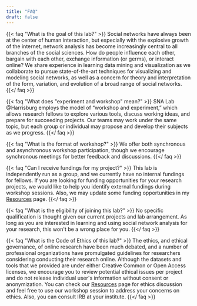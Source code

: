 ```yaml
---
title: "FAQ"
draft: false
---
```


{{< faq "What is the goal of this lab?" >}}
Social networks have always been at the center of human interaction, but especially with the explosive growth of the internet, network analysis has become increasingly central to all branches of the social sciences. How do people influence each other, bargain with each other, exchange information (or germs), or interact online? We share experience in learning data mining and visualization as we collaborate to pursue state-of-the-art techniques for visualizing and modeling social networks, as well as a concern for theory and interpretation of the form, variation, and evolution of a broad range of social networks.
{{</ faq >}}

{{< faq "What does "experiment and workshop" mean?" >}}
SNA Lab @Harrisburg employs the model of “workshop and experiment,” which allows research fellows to explore various tools, discuss working ideas, and prepare for succeeding projects. Our teams may work under the same topic, but each group or individual may propose and develop their subjects as we progress.
{{</ faq >}}

{{< faq "What is the format of workshop?" >}}
We offer both synchronous and asynchronous workshop participation, though we encourage synchronous meetings for better feedback and discussions.
{{</ faq >}}

{{< faq "Can I receive fundings for my project?" >}}
This lab is independently run as a group, and we currently have no internal fundings for fellows. If you are looking for funding opportunities for your research projects, we would like to help you identify external fundings during workshop sessions. Also, we may update some funding opportunities in my [Resources](https://snalab.netlify.app/resources/) page.
{{</ faq >}}

{{< faq "What is the eligibility of joining this lab?" >}}
No specific qualification is thought given our current projects and lab arrangement. As long as you are interested in learning and using social network analysis for your research, this won't be a wrong place for you.
{{</ faq >}}

{{< faq "What is the Code of Ethics of this lab?" >}}
The ethics, and ethical governance, of online research have been much debated, and a number of professional organizations have promulgated guidelines for researchers considering conducting their research online. Although the datasets and tools that we provided are under either Creative Common or Open Access licenses, we encourage you to review potential ethical issues per project and do not release individual user's information without consent or anonymization. You can check our [Resources](https://snalab.netlify.app/resources/) page for ethics discussion and feel free to use our workshop session to address your concerns on ethics. Also, you can consult IRB at your institute.
{{</ faq >}}
